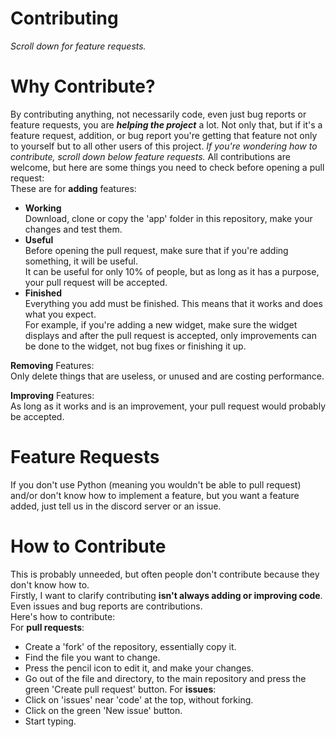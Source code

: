 # Contributing
*Scroll down for feature requests.*<br>
# Why Contribute?
By contributing anything, not necessarily code, even just bug reports or feature requests, you are ***helping the project*** a lot.
Not only that, but if it's a feature request, addition, or bug report you're getting that feature not only to yourself but to 
all other users of this project.
*If you're wondering how to contribute, scroll down below feature requests.*
All contributions are welcome, but here are some things you need to check before opening a pull request:<br>
These are for **adding** features:
* __Working__<br>
Download, clone or copy the 'app' folder in this repository, make your changes and test them.<br>
* __Useful__<br>
Before opening the pull request, make sure that if you're adding something, it will be useful.<br>
It can be useful for only 10% of people, but as long as it has a purpose, your pull request will be accepted.
* __Finished__<br>
Everything you add must be finished. This means that it works and does what you expect.<br>
For example, if you're adding a new widget, make sure the widget displays and after the pull request is accepted,
 only improvements can be done to the widget, not bug fixes or finishing it up.

**Removing** Features:<br>
Only delete things that are useless, or unused and are costing performance.<br>

**Improving** Features:<br>
As long as it works and is an improvement, your pull request would probably be accepted.
# Feature Requests
If you don't use Python (meaning you wouldn't be able to pull request) and/or don't know how to implement a feature, but you want a feature added, just tell us in the discord server or an issue.
# How to Contribute
This is probably unneeded, but often people don't contribute because they don't know how to.<br>
Firstly, I want to clarify contributing **isn't always adding or improving code**. Even issues and bug reports are contributions.<br>
Here's how to contribute:<br>
For **pull requests**:
* Create a 'fork' of the repository, essentially copy it.
* Find the file you want to change.
* Press the pencil icon to edit it, and make your changes.
* Go out of the file and directory, to the main repository and press the green 'Create pull request' button.
For **issues**:
* Click on 'issues' near 'code' at the top, without forking.
* Click on the green 'New issue' button.
* Start typing.

